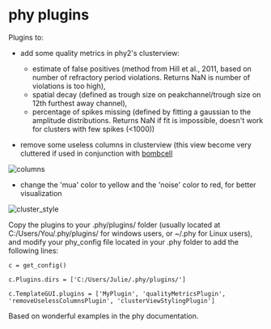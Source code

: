 # phy plugins

Plugins to:

- add some quality metrics in phy2's clusterview: 
  - estimate of false positives (method from Hill et al., 2011, based on number of refractory period violations. Returns NaN is number of violations is too high), 
  - spatial decay (defined as trough size on peakchannel/trough size on 12th furthest away channel), 
  - percentage of spikes missing (defined by fitting a gaussian to the amplitude distributions. Returns NaN if fit is impossible, doesn't work for clusters with few spikes (<1000))

- remove some useless columns in clusterview (this view become very cluttered if used in conjunction with [bombcell](https://github.com/Julie-Fabre/bombcell/)

![columns](https://github.com/Julie-Fabre/phyPlugins/assets/29582008/e226e03f-6b8e-4fb9-93c2-6fbe7fef3de6)


- change the 'mua' color to yellow and the 'noise' color to red, for better visualization

![cluster_style](https://github.com/Julie-Fabre/phyPlugins/assets/29582008/04f0a034-0aa1-414e-a89b-574a5c551c0c)


Copy the plugins to your .phy/plugins/ folder (usually located at C:/Users/You/.phy/plugins/ for windows users, or ~/.phy for Linux users), and modify your phy_config file located in your .phy folder to add the following lines: 


`c = get_config()`


`c.Plugins.dirs = ['C:/Users/Julie/.phy/plugins/'] `


`c.TemplateGUI.plugins = ['MyPlugin', 'qualityMetricsPlugin', 'removeUselessColumnsPlugin', 'clusterViewStylingPlugin']`

Based on wonderful examples in the phy documentation. 
